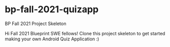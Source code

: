 # bp-fall-2021-quizapp
BP Fall 2021 Project Skeleton

Hi Fall 2021 Blueprint SWE fellows! Clone this project skeleton to get started making your own Android Quiz Application :)

